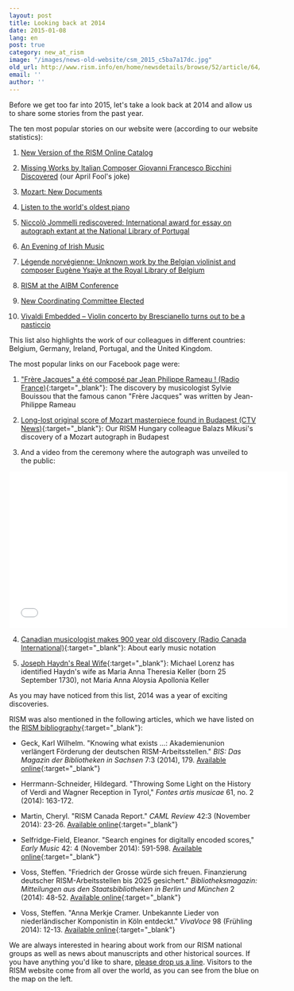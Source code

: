 ```yaml
---
layout: post
title: Looking back at 2014
date: 2015-01-08
lang: en
post: true
category: new_at_rism
image: "/images/news-old-website/csm_2015_c5ba7a17dc.jpg"
old_url: http://www.rism.info/en/home/newsdetails/browse/52/article/64/looking-back-at-2014.html
email: ''
author: ''
---
```


Before we get too far into 2015, let's take a look back at 2014 and allow us to share some stories from the past year.  

The ten most popular stories on our website were (according to our website statistics):

1. [New Version of the RISM Online Catalog](/new_at_rism/2018/07/16/new-version-of-the-rism-online-catalog.html)

2. [Missing Works by Italian Composer Giovanni Francesco Bicchini Discovered](/rediscovered/2014/04/01/missing-works-by-italian-composer-giovanni.html) (our April Fool's joke)

3. [Mozart: New Documents](/electronic_resources/2014/09/18/mozart-new-documents.html)

4. [Listen to the world's oldest piano](/rediscovered/2014/05/28/listen-to-the-worlds-oldest-piano.html)

5. [Niccolò Jommelli rediscovered: International award for essay on autograph extant at the National Library of Portugal](/rediscovered/2014/11/17/niccolò-jommelli-rediscovered-international-award.html)

6. [An Evening of Irish Music](/events/2014/02/24/an-evening-of-irish-music.html)

7. [Légende norvégienne: Unknown work by the Belgian violinist and composer Eugène Ysaÿe at the Royal Library of Belgium](/rediscovered/2014/04/11/légende-norvégienne-unknown-work-by-the-belgian.html)

8. [RISM at the AIBM Conference](/events/2014/10/20/rism-at-the-aibm-conference.html)

9. [New Coordinating Committee Elected](/new_at_rism/2014/05/22/new-coordinating-committee-elected.html)

10. [Vivaldi Embedded – Violin concerto by Brescianello turns out to be a pasticcio](/rediscovered/2014/08/11/vivaldi-embedded-violin-concerto-by-brescianello.html)

This list also highlights the work of our colleagues in different countries: Belgium, Germany, Ireland, Portugal, and the United Kingdom.

The most popular links on our Facebook page were:  

1. ["Frère Jacques" a été composé par Jean Philippe Rameau ! (Radio France)](http://www.francemusique.fr/actu-musicale/frere-jacques-ete-compose-par-jean-philippe-rameau-49327){:target="_blank"}: The discovery by musicologist Sylvie Bouissou that the famous canon "Frère Jacques" was written by Jean-Philippe Rameau

2. [Long-lost original score of Mozart masterpiece found in Budapest (CTV News)](http://www.ctvnews.ca/entertainment/long-lost-original-score-of-mozart-masterpiece-found-in-budapest-1.2029216#ixzz3EzxB7wtb){:target="_blank"}: Our RISM Hungary colleague Balazs Mikusi's discovery of a Mozart autograph in Budapest

3. And a video from the ceremony where the autograph was unveiled to the public:

<iframe width="560" height="315" src="//www.youtube.com/embed/LAa-Tro_FPU?list=UUSw7Qu4OQujixCfIlKETdkQ" frameborder="0" allowfullscreen></iframe>


4. [Canadian musicologist makes 900 year old discovery (Radio Canada International)](http://www.rcinet.ca/en/2014/10/22/canadian-musicologist-make-900-year-old-discovery/){:target="_blank"}: About early music notation

5. [Joseph Haydn's Real Wife](http://michaelorenz.blogspot.de/2014/09/joseph-haydns-real-wife_11.html){:target="_blank"}: Michael Lorenz has identified Haydn's wife as Maria Anna Theresia Keller (born 25 September 1730), not Maria Anna Aloysia Apollonia Keller

As you may have noticed from this list, 2014 was a year of exciting discoveries.

RISM was also mentioned in the following articles, which we have listed on the [RISM bibliography](/publications/bibliography.html){:target="_blank"}:

- Geck, Karl Wilhelm. "Knowing what exists ...: Akademienunion verlängert Förderung der deutschen RISM-Arbeitsstellen." _BIS: Das Magazin der Bibliotheken in Sachsen_ 7:3 (2014), 179. [Available online](http://nbn-resolving.de/urn:nbn:de:bsz:14-qucosa-156038){:target="_blank"}

- Herrmann-Schneider, Hildegard. "Throwing Some Light on the History of Verdi and Wagner Reception in Tyrol," _Fontes artis musicae_ 61, no. 2 (2014): 163-172.

- Martin, Cheryl. "RISM Canada Report." _CAML Review_ 42:3 (November 2014): 23-26. [Available online](http://pi.library.yorku.ca/ojs/index.php/caml/article/viewFile/39684/35943){:target="_blank"}

- Selfridge-Field, Eleanor. "Search engines for digitally encoded scores," _Early Music_ 42: 4 (November 2014): 591-598. [Available online](http://em.oxfordjournals.org/content/42/4?etoc){:target="_blank"}

- Voss, Steffen. "Friedrich der Grosse würde sich freuen. Finanzierung deutscher RISM-Arbeitsstellen bis 2025 gesichert." _Bibliotheksmagazin: Mitteilungen aus den Staatsbibliotheken in Berlin und München_ 2 (2014): 48-52. [Available online](http://staatsbibliothek-berlin.de/fileadmin/user_upload/zentrale_Seiten/ueber_uns/pdf/Bibliotheksmagazin/Bibliotheksmagazin_2014-2.pdf){:target="_blank"}

- Voss, Steffen. "Anna Merkje Cramer. Unbekannte Lieder von niederländischer Komponistin in Köln entdeckt." _VivaVoce_ 98 (Frühling 2014): 12-13. [Available online](https://web.archive.org/web/20190531062414/http://www.nederlandsmuziekinstituut.nl/files/archief/pdf/publicaties/extern/vivavoce.pdf){:target="_blank"}

We are always interested in hearing about work from our RISM national groups as well as news about manuscripts and other historical sources. If you have anything you'd like to share, [please drop us a line](mailto:contact@rism.info). Visitors to the RISM website come from all over the world, as you can see from the blue on the map on the left.
